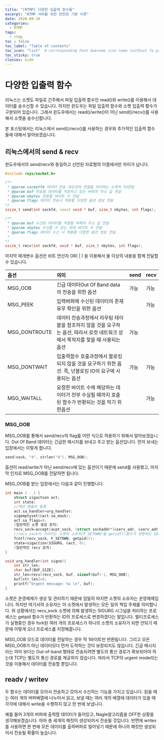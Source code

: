 ```yaml
---
title: "[RTMP] 다양한 입출력 함수들"
excerpt: "RTMP 서버를 위한 탄탄한 기본 이론"
date: 2020-09-20
categories:
  - RTMP
tags:
  - rtmp
toc : false
toc_label: "Table of contents"
toc_icon: "list"  # corresponding Font Awesome icon name (without fa prefix)
toc_sticky: true
classes: wide
---
```



# 다양한 입출력 함수

리눅스는 소켓도 파일로 간주해서 파일 입출력 함수인 read()와 write()를 이용해서 데이터를 송수신할 수 있습니다. 하지만 윈도우는 파일 입출력 팜수와 소켓 입출력 함수가 구분되어 있습니다. 그래서 윈도우에서는 read()/write()이 아닌 send()/recv()를 사용해서 소켓을 송수신합니다.  

본 포스팅에서는 리눅스에서 send()/recv()를 사용하는 경우와 추가적인 입출력 함수들에 대해서 알아보겠습니다.  

## 리눅스에서의 send & recv

윈도우에서의 send/recv와 동일하고 선언된 자료형의 이름에서만 차이가 납니다. 

```cpp
#include <sys/socket.h>

/**
 * @param socketfd 데이터 전송 대상과의 연결을 의미하는 소켓의 fd전달
 * @param buf 전송할 데이터를 저장하고 있는 버퍼의 주소 값 전달
 * @param nbytes 전송할 바이트 수 전달
 * @param flags 데이터 전송시 적용할 다앙한 옵션 정보 전달 
*/
ssize_t send(int sockfd, const void * buf, size_t nbytes, int flags);

/**
 * @param buf 수신된 데이터를 저장할 버퍼의 주소 값 전달
 * @param nbytes 수신할 수 있는 최대 바이트 수 전달
 * @param flags 데이터 수신 시 적용할 다양한 옵션 정보 전달.
 * 
*/
ssize_t recv(int sockfd, void * buf, size_t nbytes, int flags);

```

마지막 매개변수 옵션은 비트 연산자 OR( | ) 을 이용해서 둘 이상의 내용을 함께 전달할 수 있습니다.  

|옵션|의미|send|recv|
|:---|:---|:---|:---|
|MSG_OOB|긴급 데이터Out Of Band data의 전송을 위한 옵션| 가능 | 가능 |
|MSG_PEEK|입력버퍼에 수신된 데이터의 존재유무 확인을 위한 옵션 || 가능|
|MSG_DONTROUTE|데이터 전송과정에서 라우팅 테이블을 참조하지 않을 것을 요구하는 옵션, 따라서 로컷 네트워크 상에서 목적지를 찾을 때 사용되는 옵션| 가능 | |
|MSG_DONTWAIT|입출력함수 호출과정에서 블로킹되지 않을 것을 요구하기 위한 옵션. 즉, 넌블로킹 IO의 요구에 사용되는 옵션| 가능 | 가능 |
|MSG_WAITALL| 요청한 바이트 수에 해당하는 데이터가 전부 수실될 때까지 호출된 함수가 반환되는 것을 막기 위한옵션 | | 가능 |


### MSG_OOB

MSG_OOB를 통해서 send/recv의 flag를 어떤 식으로 적용하기 위해서 알아보겠습니다. Out Of Band 데이터는 긴급한 메시지를 보내고 주고 받는 옵션입니다. 먼저 보내는 입장에서는 이렇게 합니다.  

```cpp
send(sock, "4", strlen("4"), MSG_OOB);
```

옵션이 read/write가 아닌 send/recv에 있는 옵션이기 때문에 send를 사용했고, 마지막 인자로 MSG_OOB를 전달하면 됩니다.  

MSG_OOB를 받는 입장에서는 다음과 같이 진행합니다.  

```cpp
int main ( - ) {
	struct sigaction act;
	int state;
	//액션 핸들러 등록
	act.sa_handler=urg_handler;
	sigemptyset(&act.sa_mask);
	act.sa_flags=0; 
	(일반적인 소켓 생성 로직)
	recv_sock=accept(acpt_sock, (struct sockaddr*)&serv_adr, &serv_adr_sz);
	//recv_sock이 가리키는 소켓의 소유자(F_SETOWN)을 getidf()함수가 반환하는 ID의 프로세스로 변경
	fcntl(recv_sock, F_SETOWN, getpid()); 
	state=sigaction(SIGURG, &act, 0);
	(일반적인 recv 로직)
}

void urg_handler(int signo){
	int str_len;
	char buf[BUF_SIZE];
	str_len=recv(recv_sock, buf, sizeof(buf)-1, MSG_OOB);
	buf[str_len]=0;
	printf("Urgent message: %s \n", buf);
}
```  

소켓은 운영체제가 생성 및 관리하기 때문에 엄밀히 따지면 소켓의 소유자는 운영체제입니다. 하지만 여기서의 소유자는 이 소켓에서 발생하는 모든 일의 책임 주체를 의미합니다. 위 상황에서는 recv_sock 소켓에 의해 발생하는 SIGURG 시그널을 처리하는 프로세스는 getpid 함수가 반환하는 ID의 프로세스로 변경하겠다는 말입니다. 멀티프로세스가 실행중인 경우 fork된 여러 개의 프로세스가 하나의 소켓의 소유자가 되면 안되기 때문에 이렇게 오너 프로세스를 지정해줍니다.  

MSG_OOB 모드로 데이터를 전달하는 경우 딱 1바이트만 반환됩니다. 그리고 모든 MSG_OOB가 아닌 데이터모다 먼저 도착하는 것이 보장되지도 않습니다. 긴급 메시지라는 의미 보다는 Out-of-band 형태로 전송되려면 별도의 통신 경로가 확보되어야 하는데 TCP는 별도의 통신 경로를 제공하지 않습니다. 따라서 TCP의 urgent mode라는 것을 이용해서 데이터를 전송할 뿐입니다.  


## readv / writev

두 함수는 데이터를 모아서 전송하고 모아서 수신하는 기능을 가지고 있습니다. 읽을 때는 여러 개의 버퍼배열에 나누어서 읽고, 보낼 때는 여러 개의 배열에 데이터가 있을 때 각각에 대해서 write을 수행하지 않고 한 번에 보냅니다. 

예를 들어 3개의 버퍼에 출력할 데이터가 들어있고, Nagle알고리즘을 OFF한 상황을 생각해보겠습니다. 아마 총 세개의 패킷이 생성되어서 전송될 것입니다. 반면에 writev를 사용하면 한 번에 모든 데이터를 출력버퍼로 밀어넣기 때문에 하나의 패킷만 생성되어서 전송될 확률이 높습니다.   
